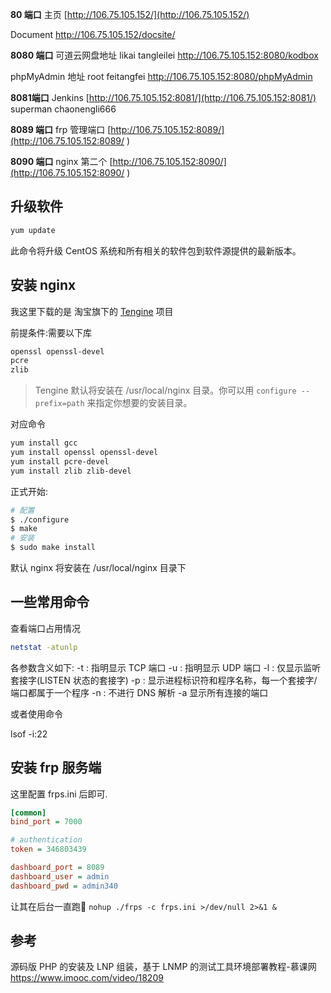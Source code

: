 **80 端口**
主页
[http://106.75.105.152/](http://106.75.105.152/)

Document
http://106.75.105.152/docsite/

**8080 端口**
可道云网盘地址 likai tangleilei
<http://106.75.105.152:8080/kodbox>

phpMyAdmin 地址 root feitangfei
<http://106.75.105.152:8080/phpMyAdmin>

**8081端口**
Jenkins
[http://106.75.105.152:8081/](http://106.75.105.152:8081/)
superman chaonengli666

**8089 端口**
frp 管理端口
[http://106.75.105.152:8089/](http://106.75.105.152:8089/
)

**8090 端口**
nginx 第二个
[http://106.75.105.152:8090/](http://106.75.105.152:8090/
)

## 升级软件

```bash
yum update
```

此命令将升级 CentOS 系统和所有相关的软件包到软件源提供的最新版本。

## 安装 nginx

我这里下载的是 淘宝旗下的 [Tengine](https://tengine.taobao.org/download_cn.html) 项目

前提条件:需要以下库

```sh
openssl openssl-devel
pcre
zlib
```

> Tengine 默认将安装在 /usr/local/nginx 目录。你可以用 `configure --prefix=path` 来指定你想要的安装目录。

对应命令

```sh
yum install gcc
yum install openssl openssl-devel
yum install pcre-devel
yum install zlib zlib-devel
```

正式开始:

```sh
# 配置
$ ./configure
$ make
# 安装
$ sudo make install
```

默认 nginx 将安装在 /usr/local/nginx 目录下

## 一些常用命令

查看端口占用情况

```sh
netstat -atunlp
```

各参数含义如下:
-t : 指明显示 TCP 端口
-u : 指明显示 UDP 端口
-l : 仅显示监听套接字(LISTEN 状态的套接字)
-p : 显示进程标识符和程序名称，每一个套接字/端口都属于一个程序
-n : 不进行 DNS 解析
-a 显示所有连接的端口

或者使用命令

lsof -i:22

## 安装 frp 服务端

这里配置 frps.ini 后即可.

```ini
[common]
bind_port = 7000

# authentication
token = 346803439

dashboard_port = 8089
dashboard_user = admin
dashboard_pwd = admin340
```

让其在后台一直跑🏃
`nohup ./frps -c frps.ini >/dev/null 2>&1 &`

## 参考

源码版 PHP 的安装及 LNP 组装，基于 LNMP 的测试工具环境部署教程-慕课网
<https://www.imooc.com/video/18209>
